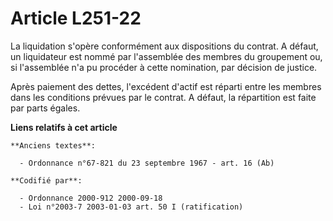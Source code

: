 # Article L251-22

La liquidation s'opère conformément aux dispositions du contrat. A défaut, un liquidateur est nommé par l'assemblée des
membres du groupement ou, si l'assemblée n'a pu procéder à cette nomination, par décision de justice.

Après paiement des dettes, l'excédent d'actif est réparti entre les membres dans les conditions prévues par le contrat. A
défaut, la répartition est faite par parts égales.

**Liens relatifs à cet article**

	**Anciens textes**:

	  - Ordonnance n°67-821 du 23 septembre 1967 - art. 16 (Ab)

	**Codifié par**:

	  - Ordonnance 2000-912 2000-09-18
	  - Loi n°2003-7 2003-01-03 art. 50 I (ratification)
